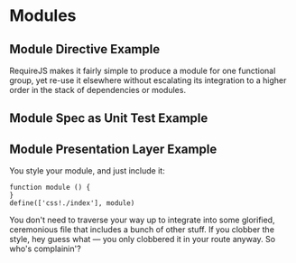 # Modules

## Module Directive Example

RequireJS makes it fairly simple to produce a module for one functional group,
yet re-use it elsewhere without escalating its integration to a higher order 
in the stack of dependencies or modules.

## Module Spec as Unit Test Example

## Module Presentation Layer Example

You style your module, and just include it:

    function module () {
    }
    define(['css!./index'], module)

You don't need to traverse your way up to integrate into some glorified,
ceremonious file that includes a bunch of other stuff. If you clobber the style,
hey guess what — you only clobbered it in your route anyway. So who's 
complainin'?
